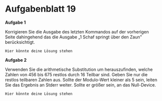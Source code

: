 # Aufgabenblatt 19

**Aufgabe 1**

Korrigieren Sie die Ausgabe des letzten Kommandos auf der vorherigen Seite dahingehend das die Ausgabe „1 Schaf springt über den Zaun" berücksichtigt.

`Hier könnte deine Lösung stehen`

**Aufgabe 2**

Verwenden Sie die arithmetische Substitution um herauszufinden, welche Zahlen von 456 bis 675 restlos durch 16 Teilbar sind. Geben Sie nur die restlos teilbaren Zahlen aus. Sollte der Modulo-Wert kleiner als 5 sein, leiten Sie das Ergebnis an Stderr weiter. Sollte er größer sein, an das Null-Device.

`Hier könnte deine Lösung stehen`
